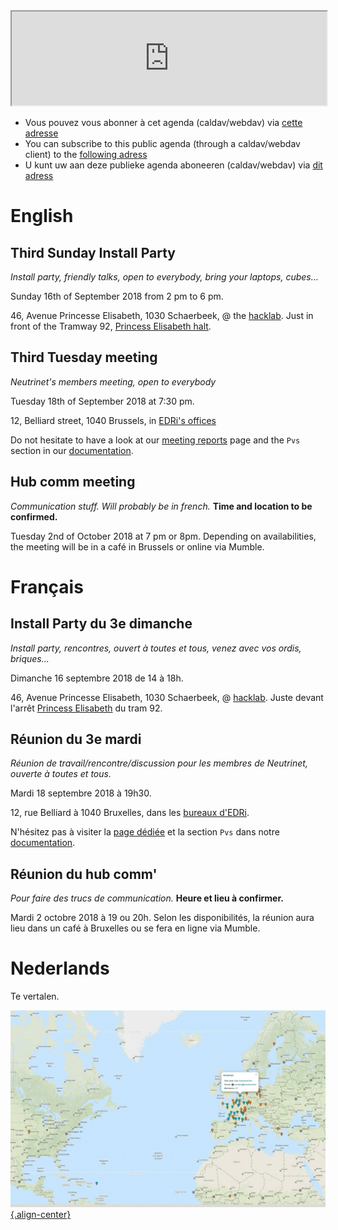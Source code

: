 <!-- TITLE: Agenda -->
<!-- SUBTITLE: Meetings, Réunions, Samenkomst, Install Parties, enz. -->

<iframe width="100%" src="https://files.neutrinet.be/index.php/apps/calendar/embed/375V4JSNHTU04NXL"></iframe>

  * Vous pouvez vous abonner à cet agenda (caldav/webdav) via [cette adresse](webcal://files.neutrinet.be/remote.php/dav/public-calendars/375V4JSNHTU04NXL?export)
  * You can subscribe to this public agenda (through a caldav/webdav client) to the [following adress](webcal://files.neutrinet.be/remote.php/dav/public-calendars/375V4JSNHTU04NXL?export)
  * U kunt uw aan deze publieke agenda aboneeren (caldav/webdav) via [dit adress](webcal://files.neutrinet.be/remote.php/dav/public-calendars/375V4JSNHTU04NXL?export)
# English

## Third Sunday Install Party
*Install party, friendly talks, open to everybody, bring your laptops, cubes…*

Sunday 16th of September 2018 from 2 pm to 6 pm.

46, Avenue Princesse Elisabeth, 1030 Schaerbeek, @ the [hacklab](https://ps.zoethical.com/t/welcome-to-the-hacklab-bxl/1600).
Just in front of the Tramway 92, [Princess Elisabeth halt](https://www.openstreetmap.org/#map=19/50.87286/4.37672).

## Third Tuesday meeting
*Neutrinet's members meeting, open to everybody*

Tuesday 18th of September 2018 at 7:30 pm.
 
12, Belliard street, 1040 Brussels, in [EDRi's offices](https://osm.org/go/0EoS3yxK5?node=3396312894)

Do not hesitate to have a look at our [meeting reports](pvs) page and the `Pvs` section in our [documentation](all).

## Hub comm meeting
*Communication stuff. Will probably be in french.*
**Time and location to be confirmed.**

Tuesday 2nd of October 2018 at 7 pm or 8pm.
Depending on availabilities, the meeting will be in a café in Brussels or online via Mumble.



# Français
## Install Party du 3e dimanche
*Install party, rencontres, ouvert à toutes et tous, venez avec vos ordis, briques...*

Dimanche 16 septembre 2018 de 14 à 18h.

46, Avenue Princesse Elisabeth, 1030 Schaerbeek, @ [hacklab](https://ps.zoethical.com/t/welcome-to-the-hacklab-bxl/1600).
Juste devant l'arrêt [Princess Elisabeth](https://www.openstreetmap.org/#map=19/50.87286/4.37672) du tram 92.


## Réunion du 3e mardi
*Réunion de travail/rencontre/discussion pour les membres de Neutrinet, ouverte à toutes et tous.*

Mardi 18 septembre 2018 à 19h30.

12, rue Belliard à 1040 Bruxelles, dans les [bureaux d'EDRi](https://osm.org/go/0EoS3yxK5?node=3396312894).

N'hésitez pas à visiter la [page dédiée](pvs) et la section `Pvs` dans notre [documentation](all).

## Réunion du hub comm'
*Pour faire des trucs de communication.*
**Heure et lieu à confirmer.**

Mardi 2 octobre 2018 à 19 ou 20h.
Selon les disponibilités, la réunion aura lieu dans un café à Bruxelles ou se fera en ligne via Mumble.


# Nederlands
Te vertalen.

[![Diyisp](/uploads/diyisp.jpg "Diyisp"){.align-center}](https://db.ffdn.org/)